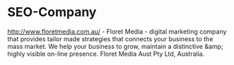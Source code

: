 SEO-Company
===========

http://www.floretmedia.com.au/ - Floret Media - digital marketing company that provides tailor made strategies that connects your business to the mass market. We help your business to grow, maintain a distinctive &amp;amp; highly visible on-line presence. Floret Media Aust Pty Ltd, Australia.
